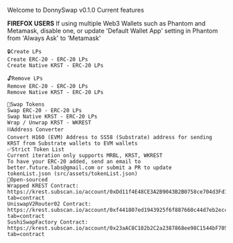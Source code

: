 Welcome to DonnySwap v0.1.0
Current features

**FIREFOX USERS**
If using multiple Web3 Wallets such as Phantom and Metamask, disable one, or update
'Default Wallet App' setting in Phantom from 'Always Ask' to 'Metamask'

    🔒Create LPs
    Create ERC-20 - ERC-20 LPs
    Create Native KRST - ERC-20 LPs

    🔓Remove LPs
    Remove ERC-20 - ERC-20 LPs
    Remove Native KRST - ERC-20 LPs

    🔁Swap Tokens
    Swap ERC-20 - ERC-20 LPs
    Swap Native KRST - ERC-20 LPs
    Wrap / Unwrap KRST - WKREST
    ⛓Address Converter
    Convert H160 (EVM) Address to SS58 (Substrate) address for sending KRST from Substrate wallets to EVM wallets
    ✅Strict Token List
    Current iteration only supports MRBL, KRST, WKREST
    To have your ERC-20 added, send an email to 
    better.future.labs@gmail.com or submit a PR to update
    tokenList.json (src/assets/tokenList.json)
    📖Open-sourced
    Wrapped KREST Contract: https://krest.subscan.io/account/0xDd11f4E48CE3A2B9043B2B0758ce704d3Fd191dc?tab=contract
    UniswapV2Router02 Contract: https://krest.subscan.io/account/0xf441807ed1943925f6f887660c44d7eb2ecc17c2?tab=contract
    SushiSwapFactory Contract: https://krest.subscan.io/account/0x23aAC8C182b2C2a2387868ee98C1544bF705c097?tab=contract